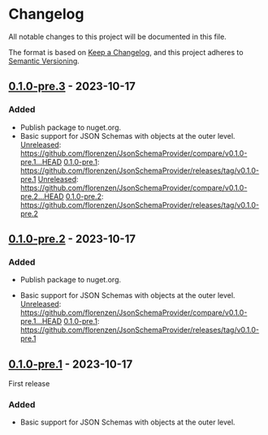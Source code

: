 # Changelog

All notable changes to this project will be documented in this file.

The format is based on [Keep a Changelog](https://keepachangelog.com/en/1.0.0/),
and this project adheres to [Semantic Versioning](https://semver.org/spec/v2.0.0.html).

## [0.1.0-pre.3] - 2023-10-17

### Added
- Publish package to nuget.org.
- Basic support for JSON Schemas with objects at the outer level.
[Unreleased]: https://github.com/florenzen/JsonSchemaProvider/compare/v0.1.0-pre.1...HEAD
[0.1.0-pre.1]: https://github.com/florenzen/JsonSchemaProvider/releases/tag/v0.1.0-pre.1
[Unreleased]: https://github.com/florenzen/JsonSchemaProvider/compare/v0.1.0-pre.2...HEAD
[0.1.0-pre.2]: https://github.com/florenzen/JsonSchemaProvider/releases/tag/v0.1.0-pre.2

## [0.1.0-pre.2] - 2023-10-17

### Added

- Publish package to nuget.org.

- Basic support for JSON Schemas with objects at the outer level.
[Unreleased]: https://github.com/florenzen/JsonSchemaProvider/compare/v0.1.0-pre.1...HEAD
[0.1.0-pre.1]: https://github.com/florenzen/JsonSchemaProvider/releases/tag/v0.1.0-pre.1

## [0.1.0-pre.1] - 2023-10-17

First release

### Added

- Basic support for JSON Schemas with objects at the outer level.

[Unreleased]: https://github.com/florenzen/JsonSchemaProvider/compare/v0.1.0-pre.3...HEAD
[0.1.0-pre.3]: https://github.com/florenzen/JsonSchemaProvider/releases/tag/v0.1.0-pre.3
[0.1.0-pre.2]: https://github.com/florenzen/JsonSchemaProvider/releases/tag/v0.1.0-pre.2
[0.1.0-pre.1]: https://github.com/florenzen/JsonSchemaProvider/releases/tag/v0.1.0-pre.1
